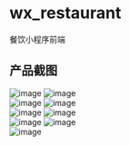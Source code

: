 # wx_restaurant
餐饮小程序前端

## 产品截图
![image](https://github.com/ManbasJi/pro_images/blob/master/wx_images/首页.PNG)
![image](https://github.com/ManbasJi/pro_images/blob/master/wx_images/我的.PNG)
<br />
![image](https://github.com/ManbasJi/pro_images/blob/master/wx_images/我的地址.PNG)
![image](https://github.com/ManbasJi/pro_images/blob/master/wx_images/我的地址_编辑.PNG)
<br />
![image](https://github.com/ManbasJi/pro_images/blob/master/wx_images/我的地址_新增.PNG)
![image](https://github.com/ManbasJi/pro_images/blob/master/wx_images/预约.PNG)
<br />
![image](https://github.com/ManbasJi/pro_images/blob/master/wx_images/外卖.PNG)
![image](https://github.com/ManbasJi/pro_images/blob/master/wx_images/外卖_选择规格.PNG)
<br />
![image](https://github.com/ManbasJi/pro_images/blob/master/wx_images/提交订单.PNG)
